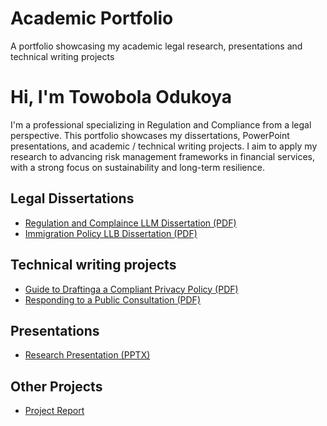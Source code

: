 # Academic Portfolio
A portfolio showcasing my academic legal research, presentations and technical writing projects 
# Hi, I'm Towobola Odukoya  

I'm a professional specializing in Regulation and Compliance from a legal perspective. This portfolio showcases my dissertations, PowerPoint presentations, and academic / technical writing projects. I aim to apply my research to advancing risk management frameworks in financial services, with a strong focus on sustainability and long-term resilience.

## Legal Dissertations
- [Regulation and Complaince LLM Dissertation (PDF)](https://github.com/Towobola-Od/academic-portfolio/blob/main/LLM%20Data%20Protection%20Dissertation.pdf)
- [Immigration Policy LLB Dissertation (PDF)](https://github.com/Towobola-Od/academic-portfolio/blob/main/LLB%20Dissertation%20Immigration%20Law%20.pdf) 
  
## Technical writing projects
- [Guide to Draftinga a Compliant Privacy Policy (PDF)](https://github.com/Towobola-Od/academic-portfolio/blob/main/Guide%20to%20writing%20a%20Compliant%20privacy%20policy%20.pdf)
- [Responding to a Public Consultation (PDF)](https://github.com/Towobola-Od/academic-portfolio/blob/main/Responding%20to%20a%20Public%20Call%20.pdf)

## Presentations
- [Research Presentation (PPTX)](Presentations/my-talk.pptx)

## Other Projects
- [Project Report](Other-Projects/project-report.pdf)

